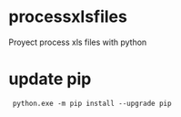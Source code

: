 # processxlsfiles
Proyect process xls files with python

# update pip
```
 python.exe -m pip install --upgrade pip
```